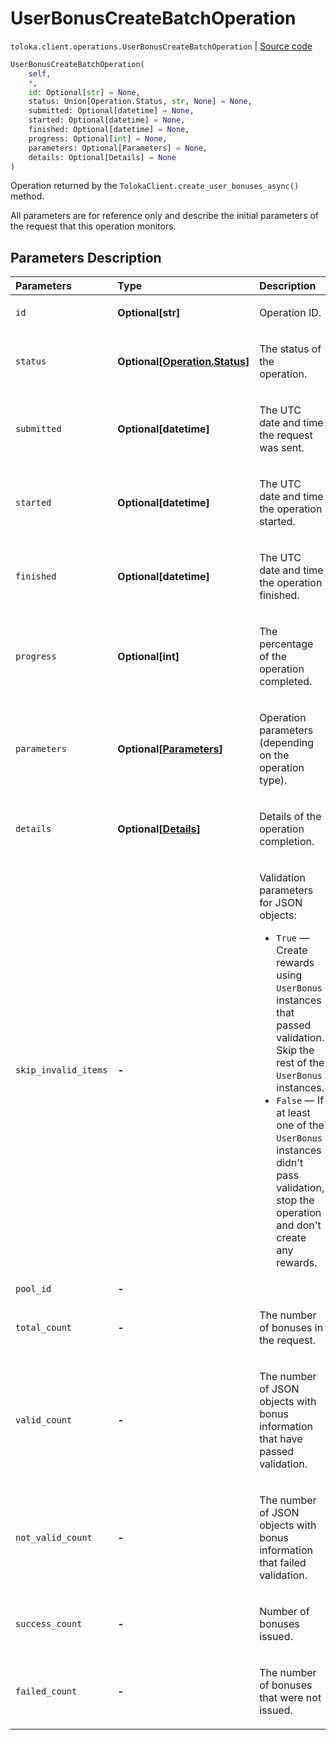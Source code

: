 # UserBonusCreateBatchOperation
`toloka.client.operations.UserBonusCreateBatchOperation` | [Source code](https://github.com/Toloka/toloka-kit/blob/v1.1.3/src/client/operations.py#L345)

```python
UserBonusCreateBatchOperation(
    self,
    *,
    id: Optional[str] = None,
    status: Union[Operation.Status, str, None] = None,
    submitted: Optional[datetime] = None,
    started: Optional[datetime] = None,
    finished: Optional[datetime] = None,
    progress: Optional[int] = None,
    parameters: Optional[Parameters] = None,
    details: Optional[Details] = None
)
```

Operation returned by the `TolokaClient.create_user_bonuses_async()` method.


All parameters are for reference only and describe the initial parameters of the request that this operation monitors.

## Parameters Description

| Parameters | Type | Description |
| :----------| :----| :-----------|
`id`|**Optional\[str\]**|<p>Operation ID.</p>
`status`|**Optional\[[Operation.Status](toloka.client.operations.Operation.Status.md)\]**|<p>The status of the operation.</p>
`submitted`|**Optional\[datetime\]**|<p>The UTC date and time the request was sent.</p>
`started`|**Optional\[datetime\]**|<p>The UTC date and time the operation started.</p>
`finished`|**Optional\[datetime\]**|<p>The UTC date and time the operation finished.</p>
`progress`|**Optional\[int\]**|<p>The percentage of the operation completed.</p>
`parameters`|**Optional\[[Parameters](toloka.client.operations.UserBonusCreateBatchOperation.Parameters.md)\]**|<p>Operation parameters (depending on the operation type).</p>
`details`|**Optional\[[Details](toloka.client.operations.UserBonusCreateBatchOperation.Details.md)\]**|<p>Details of the operation completion.</p>
`skip_invalid_items`|**-**|<p>Validation parameters for JSON objects:</p> <ul> <li>`True` — Create rewards using `UserBonus` instances that passed validation. Skip the rest of the `UserBonus` instances.</li> <li>`False` — If at least one of the `UserBonus` instances didn&#x27;t pass validation, stop the operation and   don&#x27;t create any rewards.</li> </ul>
`pool_id`|**-**|
`total_count`|**-**|<p>The number of bonuses in the request.</p>
`valid_count`|**-**|<p>The number of JSON objects with bonus information that have passed validation.</p>
`not_valid_count`|**-**|<p>The number of JSON objects with bonus information that failed validation.</p>
`success_count`|**-**|<p>Number of bonuses issued.</p>
`failed_count`|**-**|<p>The number of bonuses that were not issued.</p>
